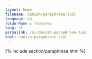 ```yaml
---
layout: home
fileName: danish-paraphrase-tool
language: da
folderName : features
lang: nl
permalink: /nl/danish-paraphrase-tool
tool: danish-paraphrase-tool
---
```

{% include section/paraphrase.html %}